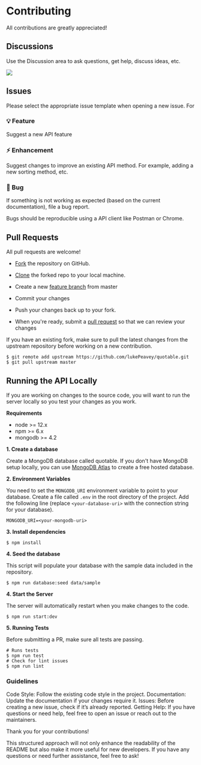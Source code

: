 # Contributing

All contributions are greatly appreciated!

## Discussions

Use the Discussion area to ask questions, get help, discuss ideas, etc.

![](https://user-images.githubusercontent.com/8286271/125716446-d7af1019-58c2-4ad6-93da-b21e7d0bb303.jpg)

## Issues

Please select the appropriate issue template when opening a new issue. For

### :bulb: Feature

Suggest a new API feature

### :zap: Enhancement

Suggest changes to improve an existing API method. For example, adding a new sorting method, etc.

### :bug: Bug

If something is not working as expected (based on the current documentation), file a bug report.

Bugs should be reproducible using a API client like Postman or Chrome.

## Pull Requests

All pull requests are welcome!

- [Fork][fork-a-repo] the repository on GitHub.

- [Clone][cloning-a-repo] the forked repo to your local machine.

- Create a new [feature branch][feature-branch] from master

- Commit your changes

- Push your changes back up to your fork.

- When you're ready, submit a [pull request][pull-requests] so that we can review your changes

If you have an existing fork, make sure to pull the latest changes from the upstream repository before working on a new contribution.

```shell
$ git remote add upstream https://github.com/lukePeavey/quotable.git
$ git pull upstream master
```

## Running the API Locally

If you are working on changes to the source code, you will want to run the server locally so you test your changes as you work.

**Requirements**

- node >= 12.x
- npm >= 6.x
- mongodb >= 4.2

**1. Create a database**

Create a MongoDB database called quotable. If you don't have MongoDB setup locally, you can use [MongoDB Atlas][mongodb/atlas] to create a free hosted database.

**2. Environment Variables**

You need to set the `MONGODB_URI` environment variable to point to your database. Create a file called `.env` in the root directory of the project. Add the following line (replace `<your-database-uri>` with the connection string for your database).

```shell
MONGODB_URI=<your-mongodb-uri>
```

**3. Install dependencies**

```shell
$ npm install
```

**4. Seed the database**

This script will populate your database with the sample data included in the repository.

```shell
$ npm run database:seed data/sample
```

**4. Start the Server**

The server will automatically restart when you make changes to the code.

```shell
$ npm run start:dev
```

**5. Running Tests**

Before submitting a PR, make sure all tests are passing.

```shell
# Runs tests
$ npm run test
# Check for lint issues
$ npm run lint
```

### Guidelines

Code Style: 
    Follow the existing code style in the project.
Documentation: 
    Update the documentation if your changes require it.
Issues: 
    Before creating a new issue, check if it’s already reported.
Getting Help:
    If you have questions or need help, feel free to open an issue or reach out to the maintainers.

Thank you for your contributions!

This structured approach will not only enhance the readability of the README but also make it more useful for new developers. If you have any questions or need further assistance, feel free to ask!

[mongodb/atlas]: https://www.mongodb.com/cloud/atlas
[fork-a-repo]: https://help.github.com/en/articles/fork-a-repo
[cloning-a-repo]: https://help.github.com/en/articles/cloning-a-repository
[feature-branch]: https://www.atlassian.com/git/tutorials/comparing-workflows/feature-branch-workflow
[pull-requests]: https://help.github.com/en/articles/about-pull-requests
